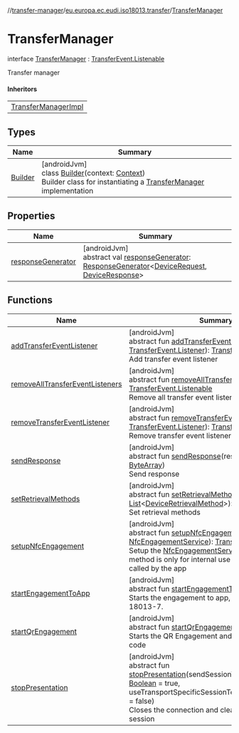 //[transfer-manager](../../../index.md)/[eu.europa.ec.eudi.iso18013.transfer](../index.md)/[TransferManager](index.md)

# TransferManager

interface [TransferManager](index.md) : [TransferEvent.Listenable](../-transfer-event/-listenable/index.md)

Transfer manager

#### Inheritors

|                                                           |
|-----------------------------------------------------------|
| [TransferManagerImpl](../-transfer-manager-impl/index.md) |

## Types

| Name | Summary |
|---|---|
| [Builder](-builder/index.md) | [androidJvm]<br>class [Builder](-builder/index.md)(context: [Context](https://developer.android.com/reference/kotlin/android/content/Context.html))<br>Builder class for instantiating a [TransferManager](index.md) implementation |

## Properties

| Name                                       | Summary                                                                                                                                                                                                                                                                                                                                                                           |
|--------------------------------------------|-----------------------------------------------------------------------------------------------------------------------------------------------------------------------------------------------------------------------------------------------------------------------------------------------------------------------------------------------------------------------------------|
| [responseGenerator](response-generator.md) | [androidJvm]<br>abstract val [responseGenerator](response-generator.md): [ResponseGenerator](../../eu.europa.ec.eudi.iso18013.transfer.response/-response-generator/index.md)&lt;[DeviceRequest](../../eu.europa.ec.eudi.iso18013.transfer.response/-device-request/index.md), [DeviceResponse](../../eu.europa.ec.eudi.iso18013.transfer.response/-device-response/index.md)&gt; |

## Functions

| Name | Summary |
|---|---|
| [addTransferEventListener](../-transfer-event/-listenable/add-transfer-event-listener.md) | [androidJvm]<br>abstract fun [addTransferEventListener](../-transfer-event/-listenable/add-transfer-event-listener.md)(listener: [TransferEvent.Listener](../-transfer-event/-listener/index.md)): [TransferEvent.Listenable](../-transfer-event/-listenable/index.md)<br>Add transfer event listener |
| [removeAllTransferEventListeners](../-transfer-event/-listenable/remove-all-transfer-event-listeners.md) | [androidJvm]<br>abstract fun [removeAllTransferEventListeners](../-transfer-event/-listenable/remove-all-transfer-event-listeners.md)(): [TransferEvent.Listenable](../-transfer-event/-listenable/index.md)<br>Remove all transfer event listeners |
| [removeTransferEventListener](../-transfer-event/-listenable/remove-transfer-event-listener.md) | [androidJvm]<br>abstract fun [removeTransferEventListener](../-transfer-event/-listenable/remove-transfer-event-listener.md)(listener: [TransferEvent.Listener](../-transfer-event/-listener/index.md)): [TransferEvent.Listenable](../-transfer-event/-listenable/index.md)<br>Remove transfer event listener |
| [sendResponse](send-response.md) | [androidJvm]<br>abstract fun [sendResponse](send-response.md)(responseBytes: [ByteArray](https://kotlinlang.org/api/latest/jvm/stdlib/kotlin/-byte-array/index.html))<br>Send response |
| [setRetrievalMethods](set-retrieval-methods.md) | [androidJvm]<br>abstract fun [setRetrievalMethods](set-retrieval-methods.md)(retrievalMethods: [List](https://kotlinlang.org/api/latest/jvm/stdlib/kotlin.collections/-list/index.html)&lt;[DeviceRetrievalMethod](../-device-retrieval-method/index.md)&gt;): [TransferManager](index.md)<br>Set retrieval methods |
| [setupNfcEngagement](setup-nfc-engagement.md) | [androidJvm]<br>abstract fun [setupNfcEngagement](setup-nfc-engagement.md)(service: [NfcEngagementService](../../eu.europa.ec.eudi.iso18013.transfer.engagement/-nfc-engagement-service/index.md)): [TransferManager](index.md)<br>Setup the [NfcEngagementService](../../eu.europa.ec.eudi.iso18013.transfer.engagement/-nfc-engagement-service/index.md) Note: This method is only for internal use and should not be called by the app |
| [startEngagementToApp](start-engagement-to-app.md) | [androidJvm]<br>abstract fun [startEngagementToApp](start-engagement-to-app.md)(intent: [Intent](https://developer.android.com/reference/kotlin/android/content/Intent.html))<br>Starts the engagement to app, according to ISO 18013-7. |
| [startQrEngagement](start-qr-engagement.md) | [androidJvm]<br>abstract fun [startQrEngagement](start-qr-engagement.md)()<br>Starts the QR Engagement and generates the QR code |
| [stopPresentation](stop-presentation.md) | [androidJvm]<br>abstract fun [stopPresentation](stop-presentation.md)(sendSessionTerminationMessage: [Boolean](https://kotlinlang.org/api/latest/jvm/stdlib/kotlin/-boolean/index.html) = true, useTransportSpecificSessionTermination: [Boolean](https://kotlinlang.org/api/latest/jvm/stdlib/kotlin/-boolean/index.html) = false)<br>Closes the connection and clears the data of the session |
